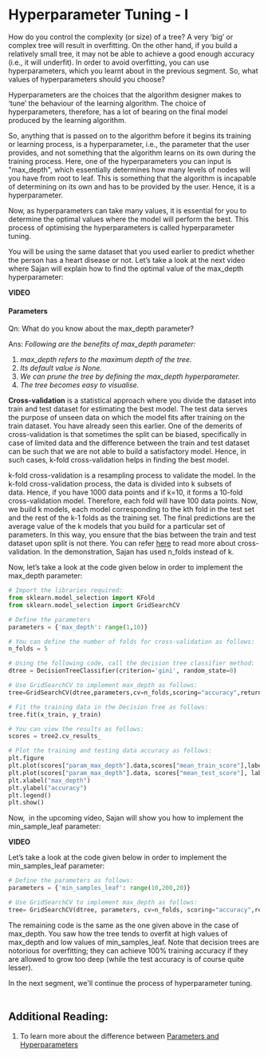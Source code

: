 # Hyperparameter Tuning - I

How do you control the complexity (or size) of a tree? A very ‘big’ or complex tree will result in overfitting. On the other hand, if you build a relatively small tree, it may not be able to achieve a good enough accuracy (i.e., it will underfit). In order to avoid overfitting, you can use hyperparameters, which you learnt about in the previous segment. So, what values of hyperparameters should you choose? 

Hyperparameters are the choices that the algorithm designer makes to ‘tune’ the behaviour of the learning algorithm. The choice of hyperparameters, therefore, has a lot of bearing on the final model produced by the learning algorithm.  

So, anything that is passed on to the algorithm before it begins its training or learning process, is a hyperparameter, i.e., the parameter that the user provides, and not something that the algorithm learns on its own during the training process. Here, one of the hyperparameters you can input is "max_depth", which essentially determines how many levels of nodes will you have from root to leaf. This is something that the algorithm is incapable of determining on its own and has to be provided by the user. Hence, it is a hyperparameter.

Now, as hyperparameters can take many values, it is essential for you to determine the optimal values where the model will perform the best. This process of optimising the hyperparameters is called hyperparameter tuning. 

You will be using the same dataset that you used earlier to predict whether the person has a heart disease or not. Let’s take a look at the next video where Sajan will explain how to find the optimal value of the max_depth hyperparameter:

**VIDEO**

#### Parameters

Qn: What do you know about the max_depth parameter?

Ans: *Following are the benefits of max_depth parameter:*
1.  *max_depth refers to the maximum depth of the tree.*
2.  *Its default value is None.*
3.  *We can prune the tree by defining the max_depth hyperparameter.*
4.  *The tree becomes easy to visualise.*

**Cross-validation** is a statistical approach where you divide the dataset into train and test dataset for estimating the best model. The test data serves the purpose of unseen data on which the model fits after training on the train dataset. You have already seen this earlier. One of the demerits of cross-validation is that sometimes the split can be biased, specifically in case of limited data and the difference between the train and test dataset can be such that we are not able to build a satisfactory model. Hence, in such cases, k-fold cross-validation helps in finding the best model.

k-fold cross-validation is a resampling process to validate the model. In the k-fold cross-validation process, the data is divided into k subsets of data. Hence, if you have 1000 data points and if k=10, it forms a 10-fold cross-validation model. Therefore, each fold will have 100 data points. Now, we build k models, each model corresponding to the kth fold in the test set and the rest of the k-1 folds as the training set. The final predictions are the average value of the k models that you build for a particular set of parameters. In this way, you ensure that the bias between the train and test dataset upon split is not there. You can refer [here](https://scikit-learn.org/stable/modules/cross_validation.html) to read more about cross-validation. In the demonstration, Sajan has used n_folds instead of k. 

Now, let’s take a look at the code given below in order to implement the max_depth parameter:

```python
# Import the libraries required:
from sklearn.model_selection import KFold
from sklearn.model_selection import GridSearchCV

# Define the parameters
parameters = {'max_depth': range(1,10)}

# You can define the number of folds for cross-validation as follows:
n_folds = 5

# Using the following code, call the decision tree classifier method:
dtree = DecisionTreeClassifier(criterion='gini', random_state=0)

# Use GridSearchCV to implement max_depth as follows:
tree=GridSearchCV(dtree,parameters,cv=n_folds,scoring="accuracy",return_train_score=True)

# Fit the training data in the Decision Tree as follows:
tree.fit(x_train, y_train)

# You can view the results as follows:
scores = tree2.cv_results_

# Plot the training and testing data accuracy as follows:
plt.figure
plt.plot(scores["param_max_depth"].data,scores["mean_train_score"],label="training_accuracy")
plt.plot(scores["param_max_depth"].data, scores["mean_test_score"], label="test_accuracy")
plt.xlabel("max_depth")
plt.ylabel("accuracy")
plt.legend()
plt.show()
```

Now,  in the upcoming video, Sajan will show you how to implement the min_sample_leaf parameter: 

**VIDEO**

Let’s take a look at the code given below in order to implement the min_samples_leaf parameter:

```python
# Define the parameters as follows:
parameters = {'min_samples_leaf': range(10,200,20)}

# Use GridSearchCV to implement max_depth as follows:
tree= GridSearchCV(dtree, parameters, cv=n_folds, scoring="accuracy",return_train_score=True)
```

The remaining code is the same as the one given above in the case of max_depth. You saw how the tree tends to overfit at high values of max_depth and low values of min_samples_leaf. Note that decision trees are notorious for overfitting; they can achieve 100% training accuracy if they are allowed to grow too deep (while the test accuracy is of course quite lesser).

In the next segment, we'll continue the process of hyperparameter tuning.  
 

## Additional Reading:

1.  To learn more about the difference between [Parameters and Hyperparameters](https://www.hitechnectar.com/blogs/hyperparameter-vs-parameter/)